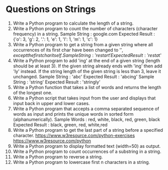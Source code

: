 # Questions on Strings

1. Write a Python program to calculate the length of a string.
2. Write a Python program to count the number of characters (character frequency) in a string.
    Sample String : google.com
    Expected Result : {'o': 3, 'g': 2, '.': 1, 'e': 1, 'l': 1, 'm': 1, 'c': 1}
3. Write a Python program to get a string from a given string where all occurrences of its first char have been changed to '$', except the first char itself.
    Sample String : 'restart'
    Expected Result : 'resta$t'
4. Write a Python program to add 'ing' at the end of a given string (length should be at least 3). If the given string already ends with 'ing' then add 'ly' instead. If the string length of the
    given string is less than 3, leave it unchanged.
    Sample String : 'abc'
    Expected Result : 'abcing'
    Sample String : 'string'
    Expected Result : 'stringly'
5. Write a Python function that takes a list of words and returns the length of the longest one.
6. Write a Python script that takes input from the user and displays that input back in upper and lower cases.
7. Write a Python program that accepts a comma separated sequence of words as input and prints the unique words in sorted form (alphanumerically).
    Sample Words : red, white, black, red, green, black
    Expected Result : black, green, red, white,red
8. Write a Python program to get the last part of a string before a specified character.
    https://www.w3resource.com/python-exercises
    https://www.w3resource.com/python
9. Write a Python program to display formatted text (width=50) as output.
10. Write a Python program to count occurrences of a substring in a string.
11. Write a Python program to reverse a string.
12. Write a Python program to lowercase first n characters in a string.
